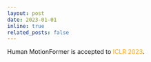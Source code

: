 ```yaml
---
layout: post
date: 2023-01-01  
inline: true
related_posts: false
---
```

Human MotionFormer is accepted to <span style="color: orange;">ICLR 2023</span>.
 